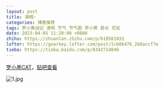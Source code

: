 ```yaml
---
layout: post
title: 清明~
categories: 博客推荐
tags: 罗小黑战记 清明 节气 节气图 罗小黑 若水 花轮
date: 2023-04-05 11:20:00 +0800
zhihu: https://zhuanlan.zhihu.com/p/619581033
lofter: https://gearkey.lofter.com/post/1cb86476_2b8accf7e
tieba: https://tieba.baidu.com/p/8342714846
---
```


[罗小黑CAT](https://weibo.com/2019071187/MAxcSnWBA)，[贴吧查看](https://tieba.baidu.com/p/8342714846)

![1.jpg](https://s2.loli.net/2023/04/05/QRLOk5oWD18qP2y.jpg)